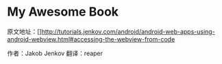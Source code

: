 # My Awesome Book

原文地址：[]http://tutorials.jenkov.com/android/android-web-apps-using-android-webview.html#accessing-the-webview-from-code

作者：Jakob Jenkov
翻译：reaper
